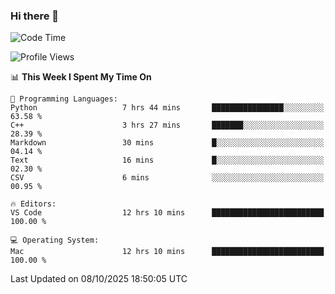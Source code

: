 ### Hi there 👋

<!--START_SECTION:waka-->
![Code Time](http://img.shields.io/badge/Code%20Time-1%2C205%20hrs%2036%20mins-blue)

![Profile Views](http://img.shields.io/badge/Profile%20Views-2-blue)

📊 **This Week I Spent My Time On** 

```text
💬 Programming Languages: 
Python                   7 hrs 44 mins       ████████████████░░░░░░░░░   63.58 % 
C++                      3 hrs 27 mins       ███████░░░░░░░░░░░░░░░░░░   28.39 % 
Markdown                 30 mins             █░░░░░░░░░░░░░░░░░░░░░░░░   04.14 % 
Text                     16 mins             █░░░░░░░░░░░░░░░░░░░░░░░░   02.30 % 
CSV                      6 mins              ░░░░░░░░░░░░░░░░░░░░░░░░░   00.95 % 

🔥 Editors: 
VS Code                  12 hrs 10 mins      █████████████████████████   100.00 % 

💻 Operating System: 
Mac                      12 hrs 10 mins      █████████████████████████   100.00 % 
```


 Last Updated on 08/10/2025 18:50:05 UTC
<!--END_SECTION:waka-->

<!--
**JackeyHua-SJTU/JackeyHua-SJTU** is a ✨ _special_ ✨ repository because its `README.md` (this file) appears on your GitHub profile.

Here are some ideas to get you started:

- 🔭 I’m currently working on ...
- 🌱 I’m currently learning ...
- 👯 I’m looking to collaborate on ...
- 🤔 I’m looking for help with ...
- 💬 Ask me about ...
- 📫 How to reach me: ...
- 😄 Pronouns: ...
- ⚡ Fun fact: ...
-->
